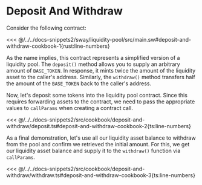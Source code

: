 # Deposit And Withdraw

Consider the following contract:

<<< @/../../docs-snippets2/sway/liquidity-pool/src/main.sw#deposit-and-withdraw-cookbook-1{rust:line-numbers}

As the name implies, this contract represents a simplified version of a liquidity pool. The `deposit()` method allows you to supply an arbitrary amount of `BASE_TOKEN`. In response, it mints twice the amount of the liquidity asset to the caller's address. Similarly, the `withdraw()` method transfers half the amount of the `BASE_TOKEN` back to the caller's address.

Now, let's deposit some tokens into the liquidity pool contract. Since this requires forwarding assets to the contract, we need to pass the appropriate values to `callParams` when creating a contract call.

<<< @/../../docs-snippets2/src/cookbook/deposit-and-withdraw/deposit.ts#deposit-and-withdraw-cookbook-2{ts:line-numbers}

As a final demonstration, let's use all our liquidity asset balance to withdraw from the pool and confirm we retrieved the initial amount. For this, we get our liquidity asset balance and supply it to the `withdraw()` function via `callParams`.

<<< @/../../docs-snippets2/src/cookbook/deposit-and-withdraw/withdraw.ts#deposit-and-withdraw-cookbook-3{ts:line-numbers}
